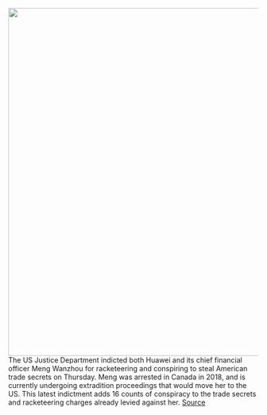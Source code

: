 <img src='https://cdn.vox-cdn.com/thumbor/j2qyfGh4SlcO6ZjTw5TRs3jZFfU=/0x0:2040x1360/1200x800/filters:focal(857x517:1183x843)/cdn.vox-cdn.com/uploads/chorus_image/image/66309508/acastro_190521_1777_huawei_0001.0.0.jpg' width='700px' /><br/>
The US Justice Department indicted both Huawei and its chief financial officer Meng Wanzhou for racketeering and conspiring to steal American trade secrets on Thursday. Meng was arrested in Canada in 2018, and is currently undergoing extradition proceedings that would move her to the US. This latest indictment adds 16 counts of conspiracy to the trade secrets and racketeering charges already levied against her.
<a href='https://www.theverge.com/2020/2/13/21136623/huawei-wanzhou-meng-doj-trade-secrets-justice-department-zte-china'> Source <a/>